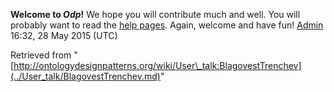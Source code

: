 __Welcome to _Odp_!__ We hope you will contribute much and well. 
You will probably want to read the [help pages](http://ontologydesignpatterns.org/wiki/Help:Contents "Help:Contents"). Again, welcome and have fun! [Admin](../User/ValentinaPresutti.md "User:ValentinaPresutti") 16:32, 28 May 2015 (UTC)





Retrieved from "[http://ontologydesignpatterns.org/wiki/User\_talk:BlagovestTrenchev](../User_talk/BlagovestTrenchev.md)"